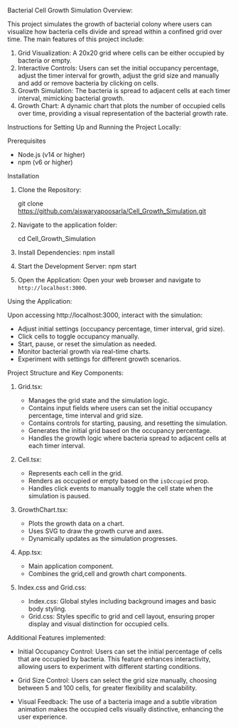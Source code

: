 Bacterial Cell Growth Simulation Overview:

This project simulates the growth of bacterial colony where users can visualize how bacteria cells divide and spread within a confined grid over time. The main features of this project include:

1. Grid Visualization: A 20x20 grid where cells can be either occupied by bacteria or empty.
2. Interactive Controls: Users can set the initial occupancy percentage, adjust the timer interval for growth, adjust the grid size and manually and add or remove bacteria by clicking on cells.
3. Growth Simulation: The bacteria is spread to adjacent cells at each timer interval, mimicking bacterial growth.
4. Growth Chart: A dynamic chart that plots the number of occupied cells over time, providing a visual representation of the bacterial growth rate.

Instructions for Setting Up and Running the Project Locally:

Prerequisites
- Node.js (v14 or higher)
- npm (v6 or higher) 

Installation

1. Clone the Repository:

    git clone https://github.com/aiswaryapoosarla/Cell_Growth_Simulation.git
   
2. Navigate to the application folder:
   
    cd Cell_Growth_Simulation

3. Install Dependencies:
   npm install
   
4. Start the Development Server:
   npm start
   
5. Open the Application:
   Open your web browser and navigate to `http://localhost:3000`.

Using the Application:

Upon accessing http://localhost:3000, interact with the simulation:

- Adjust initial settings (occupancy percentage, timer interval, grid size).
- Click cells to toggle occupancy manually.
- Start, pause, or reset the simulation as needed.
- Monitor bacterial growth via real-time charts.
- Experiment with settings for different growth scenarios.

Project Structure and Key Components:
1. Grid.tsx:
   - Manages the grid state and the simulation logic.
   - Contains input fields where users can set the initial occupancy percentage, time interval and grid size.
   - Contains controls for starting, pausing, and resetting the simulation.
   - Generates the initial grid based on the occupancy percentage.
   - Handles the growth logic where bacteria spread to adjacent cells at each timer interval.

2. Cell.tsx:
   - Represents each cell in the grid.
   - Renders as occupied or empty based on the `isOccupied` prop.
   - Handles click events to manually toggle the cell state when the simulation is paused.

3. GrowthChart.tsx:
   - Plots the growth data on a chart.
   - Uses SVG to draw the growth curve and axes.
   - Dynamically updates as the simulation progresses.

4. App.tsx:
   - Main application component.
   - Combines the grid,cell and growth chart components.

5. Index.css and Grid.css:
   - Index.css: Global styles including background images and basic body styling.
   - Grid.css: Styles specific to grid and cell layout, ensuring proper display and visual distinction for occupied cells.

Additional Features implemented:

- Initial Occupancy Control: Users can set the initial percentage of cells that are occupied by bacteria. This feature enhances interactivity, allowing users to experiment with different starting conditions.
  
- Grid Size Control: Users can select the grid size manually, choosing between 5 and 100 cells, for greater flexibility and scalability. 

- Visual Feedback: The use of a bacteria image and a subtle vibration animation makes the occupied cells visually distinctive, enhancing the user experience.


